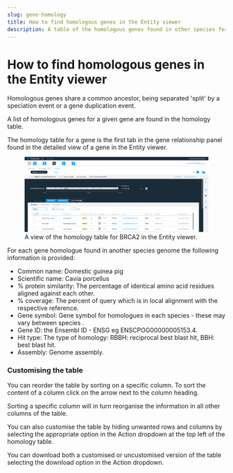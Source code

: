 ```yaml
---
slug: gene-homology
title: How to find homologous genes in the Entity viewer
description: A table of the homologous genes found in other species for an individual gene of interest.
---
```


# How to find homologous genes in the Entity viewer

Homologous genes share a common ancestor, being separated 'split' by a speciation event or a gene duplication event.

A list of homologous genes for a given gene are found in the homology table. 

The homology table for a gene is the first tab in the gene relationship panel found in the detailed view of a gene in the Entity viewer.

<figure>
  <img src="media/gene-homology.png" />
  <figcaption>
    A view of the homology table for BRCA2 in the Entity viewer.
  </figcaption>
</figure>

For each gene homologue found in another species genome the following information is provided:

* Common name: Domestic guinea pig
* Scientific name: Cavia porcellus
* % protein similarity: The percentage of identical amino acid residues aligned against each other.
* % coverage: The percent of query which is in local alignment with the respective reference.
* Gene symbol: Gene symbol for homologues in each species - these may vary between species .
* Gene ID: the Ensembl ID - ENSG eg ENSCPOG00000005153.4.
* Hit type: The type of homology: RBBH: reciprocal best blast hit, BBH: best blast hit.
* Assembly: Genome assembly.

### Customising the table

You can reorder the table by sorting on a specific column. To sort the content of a column click on the arrow next to the column heading. 

Sorting a specific column will in turn reorganise the information in all other columns of the table.

You can also customise the table by hiding unwanted rows and columns by selecting the appropriate option in the Action dropdown at the top left of the homology table.

You can download both a customised or uncustomised version of the table selecting the download option in the Action dropdown.

